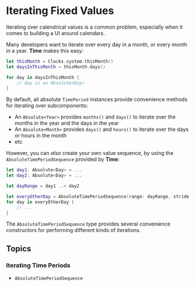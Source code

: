 #  Iterating Fixed Values

Iterating over calendrical values is a common problem, especially when it comes to building a UI around calendars.

Many developers want to iterate over every day in a month, or every month in a year. **Time** makes this easy:

```swift
let thisMonth = Clocks.system.thisMonth()
let daysInThisMonth = thisMonth.days()

for day in daysInThisMonth {
    // day is an Absolute<Day>
}
```

By default, all absolute ``TimePeriod`` instances provide convenience methods for iterating over subcomponents:

- An `Absolute<Year>` provides `months()` and `days()` to iterate over the months in the year and the days in the year
- An `Absolute<Month>` provides `days()` and `hours()` to iterate over the days or hours in the month
- etc

However, you can *also* create your own value sequence, by using the ``AbsoluteTimePeriodSequence`` provided by **Time**:

```swift
let day1: Absolute<Day> = ...
let day2: Absolute<Day> = ...

let dayRange = day1 ..< day2

let everyOtherDay = AbsoluteTimePeriodSequence(range: dayRange, stride: .days(2))
for day in everyOtherDay {
    // ...
}
```

The `AbsoluteTimePeriodSequence` type provides several convenience constructors for performing different kinds of iterations. 

## Topics

### Iterating Time Periods

- ``AbsoluteTimePeriodSequence``



